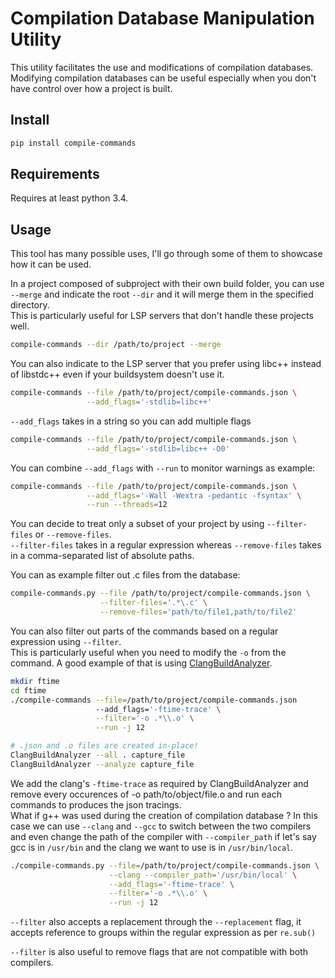 # Compilation Database Manipulation Utility

This utility facilitates the use and modifications of compilation databases. \
Modifying compilation databases can be useful especially when you don't have control over how a project is built.

## Install

```bash
pip install compile-commands
```

## Requirements

Requires at least python 3.4. 

## Usage

This tool has many possible uses, I'll go through some of them to showcase how it can be used.

In a project composed of subproject with their own build folder, you can use `--merge` and indicate the root `--dir` and it will merge them in the specified directory.\
This is particularly useful for LSP servers that don't handle these projects well.

```bash
compile-commands --dir /path/to/project --merge
```

You can also indicate to the LSP server that you prefer using libc++ instead of libstdc++ even if your buildsystem doesn't use it.

```bash
compile-commands --file /path/to/project/compile-commands.json \
                 --add_flags='-stdlib=libc++'
```

`--add_flags` takes in a string so you can add multiple flags

```bash
compile-commands --file /path/to/project/compile-commands.json \
                 --add_flags='-stdlib=libc++ -O0'
```

You can combine `--add_flags` with `--run` to monitor warnings as example:

```bash
compile-commands --file /path/to/project/compile-commands.json \
                 --add_flags='-Wall -Wextra -pedantic -fsyntax' \
                 --run --threads=12
```

You can decide to treat only a subset of your project by using `--filter-files` or `--remove-files`.\
`--filter-files` takes in a regular expression whereas `--remove-files` takes in a comma-separated list of absolute paths.

You can as example filter out .c files from the database:
```bash 
compile-commands.py --file /path/to/project/compile-commands.json \
                    --filter-files='.*\.c' \
                    --remove-files='path/to/file1,path/to/file2'
```

You can also filter out parts of the commands based on a regular expression using `--filter`. \
This is particularly useful when you need to modify the `-o` from the command. 
A good example of that is using [ClangBuildAnalyzer](https://github.com/aras-p/ClangBuildAnalyzer). 

```bash
mkdir ftime
cd ftime
./compile-commands --file=/path/to/project/compile-commands.json 
                   --add_flags='-ftime-trace' \
                   --filter='-o .*\\.o' \
                   --run -j 12

# .json and .o files are created in-place!
ClangBuildAnalyzer --all . capture_file
ClangBuildAnalyzer --analyze capture_file
```

We add the clang's `-ftime-trace` as required by ClangBuildAnalyzer and remove every occurences of -o path/to/object/file.o and run each commands to produces the json tracings.\
What if g++ was used during the creation of compilation database ? In this case we can use `--clang` and `--gcc` to switch between the two compilers and even change the path of the compiler with `--compiler_path` if let's say gcc is in `/usr/bin` and the clang we want to use is in `/usr/bin/local`.

```bash
./compile-commands.py --file=/path/to/project/compile-commands.json \
                      --clang --compiler_path='/usr/bin/local' \
                      --add_flags='-ftime-trace' \
                      --filter='-o .*\\.o' \
                      --run -j 12 
```

`--filter` also accepts a replacement through the `--replacement` flag, it accepts reference to groups within the regular expression as per `re.sub()`

`--filter` is also useful to remove flags that are not compatible with both compilers.



